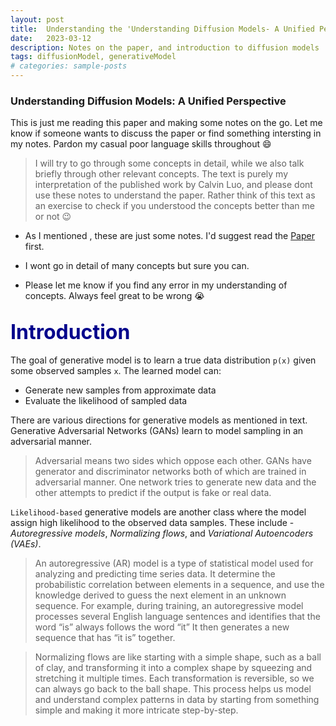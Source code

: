 ```yaml
---
layout: post
title:  Understanding the 'Understanding Diffusion Models- A Unified Perspective' paper
date:   2023-03-12
description: Notes on the paper, and introduction to diffusion models
tags: diffusionModel, generativeModel
# categories: sample-posts
---
```

### Understanding Diffusion Models: A Unified Perspective



<!-- **Original Paper:** 
[![Read the OG paper](https://arxiv.org/abs/2208.11970) -->
  
<!-- **Authors:**
Calvin Luo -->

This is just me reading this paper and making some notes on the go. Let me know if someone wants to discuss the paper or find something intersting in my notes. Pardon my casual poor language skills throughout 😄

> I will try to go through some concepts in detail, while we also talk briefly through other relevant concepts. The text is purely my interpretation of the published work by Calvin Luo, and please dont use these notes to understand the paper. Rather think of this text as an exercise to check if you understood the concepts better than me or not 😉

- As I mentioned , these are just some notes. I'd suggest read the [Paper](https://arxiv.org/abs/2208.11970) first.

- I wont go in detail of many concepts but sure you can.

- Please let me know if you find any error in my understanding of concepts. Always feel great to be wrong 😭



## <font size="6" color="darkblue">Introduction </font>

The goal of generative model is to learn a true data distribution `p(x)` given some observed samples `x`. 
The learned model can:
- Generate new samples from approximate data
- Evaluate the likelihood of sampled data

There are various directions for generative models as mentioned in text. 
Generative Adversarial Networks (GANs) learn to model sampling in an adversarial manner.
> Adversarial means two sides which oppose each other. GANs have generator and discriminator networks both of which are trained in adversarial manner. One network tries to generate new data and the other attempts to predict if the output is fake or real data.

`Likelihood-based` generative models are another class where the model assign high likelihood to the observed data samples. These include - *Autoregressive models*, *Normalizing flows*, and *Variational Autoencoders (VAEs)*.
>An autoregressive (AR) model is a type of statistical model used for analyzing and predicting time series data. It determine the probabilistic correlation between elements in a sequence, and use the knowledge derived to guess the next element in an unknown sequence. For example, during training, an autoregressive model processes several English language sentences and identifies that the word “is” always follows the word “it” It then generates a new sequence that has “it is” together.

>Normalizing flows are like starting with a simple shape, such as a ball of clay, and transforming it into a complex shape by squeezing and stretching it multiple times. Each transformation is reversible, so we can always go back to the ball shape. This process helps us model and understand complex patterns in data by starting from something simple and making it more intricate step-by-step.

